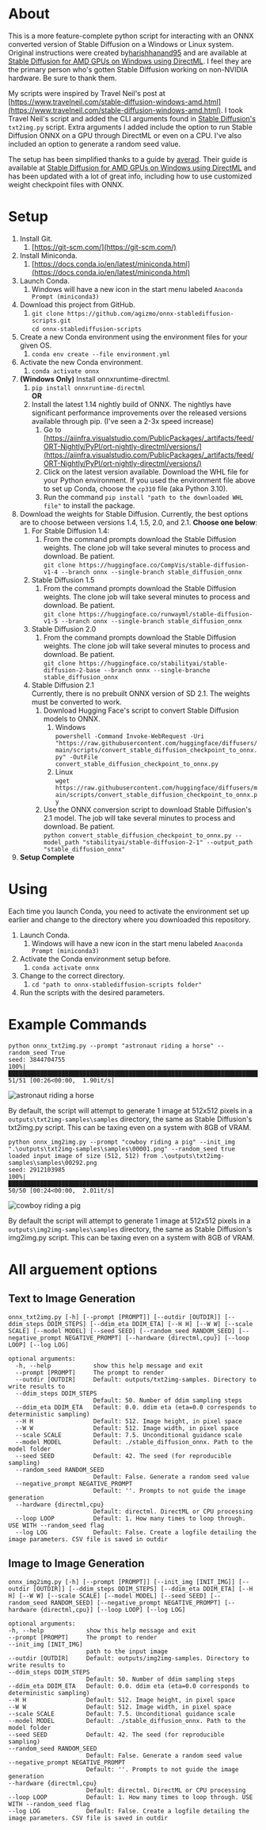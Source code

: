 # About
This is a more feature-complete python script for interacting with an ONNX converted version of Stable Diffusion on a Windows or Linux system. Original instructions were created by[harishhanand95](https://gist.github.com/harishanand95) and are available at [Stable Diffusion for AMD GPUs on Windows using DirectML](https://gist.github.com/harishanand95/75f4515e6187a6aa3261af6ac6f61269). I feel they are the primary person who's gotten Stable Diffusion working on non-NVIDIA hardware. Be sure to thank them.

My scripts were inspired by Travel Neil's post at [https://www.travelneil.com/stable-diffusion-windows-amd.html](https://www.travelneil.com/stable-diffusion-windows-amd.html). I took Travel Neil's script and added the CLI arguments found in [Stable Diffusion's](https://github.com/CompVis/stable-diffusion/blob/main/scripts/txt2img.py) `txt2img.py` script. Extra arguments I added include the option to run Stable Diffusion ONNX on a GPU through DirectML or even on a CPU. I've also included an option to generate a random seed value.

The setup has been simplified thanks to a guide by [averad](https://gist.github.com/averad). Their guide is available at [Stable Diffusion for AMD GPUs on Windows using DirectML](https://gist.github.com/averad/256c507baa3dcc9464203dc14610d674) and has been updated with a lot of great info, including how to use customized weight checkpoint files with ONNX.

# Setup
1. Install Git.
    1. [https://git-scm.com/](https://git-scm.com/)
1. Install Miniconda.
    1. [https://docs.conda.io/en/latest/miniconda.html](https://docs.conda.io/en/latest/miniconda.html)
1. Launch Conda.
    1. Windows will have a new icon in the start menu labeled `Anaconda Prompt (miniconda3)`
1. Download this project from GitHub.
    1. `git clone https://github.com/agizmo/onnx-stablediffusion-scripts.git`  
    `cd onnx-stablediffusion-scripts`
1. Create a new Conda environment using the environment files for your given OS.
    1. `conda env create --file environment.yml`
1. Activate the new Conda environment.
    1. `conda activate onnx`
1. **(Windows Only)** Install onnxruntime-directml.
    1. `pip install onnxruntime-directml`  
    **OR**
    1. Install the latest 1.14 nightly build of ONNX. The nightlys have significant performance improvements over the released versions available through pip. (I've seen a 2-3x speed increase)
        1. Go to [https://aiinfra.visualstudio.com/PublicPackages/_artifacts/feed/ORT-Nightly/PyPI/ort-nightly-directml/versions/](https://aiinfra.visualstudio.com/PublicPackages/_artifacts/feed/ORT-Nightly/PyPI/ort-nightly-directml/versions/)
        1. Click on the latest version available. Download the WHL file for your Python environment. If you used the environment file above to set up Conda, choose the `cp310` file (aka Python 3.10).
        1. Run the command `pip install "path to the downloaded WHL file"` to install the package.
1. Download the weights for Stable Diffusion. Currently, the best options are to choose between versions 1.4, 1.5, 2.0, and 2.1. **Choose one below**:
    1. For Stable Diffusion 1.4:
        1. From the command prompts download the Stable Diffusion weights. The clone job will take several minutes to process and download. Be patient.   
        `git clone https://huggingface.co/CompVis/stable-diffusion-v1-4 --branch onnx --single-branch stable_diffusion_onnx`
    1. Stable Diffusion 1.5
        1. From the command prompts download the Stable Diffusion weights. The clone job will take several minutes to process and download. Be patient.  
        `git clone https://huggingface.co/runwayml/stable-diffusion-v1-5 --branch onnx --single-branch stable_diffusion_onnx`
    1. Stable Diffusion 2.0
        1. From the command prompts download the Stable Diffusion weights. The clone job will take several minutes to process and download. Be patient.    
        `git clone https://huggingface.co/stabilityai/stable-diffusion-2-base --branch onnx --single-branche stable_diffusion_onnx`
    1. Stable Diffusion 2.1  
    Currently, there is no prebuilt ONNX version of SD 2.1. The weights must be converted to work.
        1. Download Hugging Face's script to convert Stable Diffusion models to ONNX.
            1. Windows  
            `powershell -Command Invoke-WebRequest -Uri "https://raw.githubusercontent.com/huggingface/diffusers/main/scripts/convert_stable_diffusion_checkpoint_to_onnx.py" -OutFile convert_stable_diffusion_checkpoint_to_onnx.py`
            1. Linux  
            `wget https://raw.githubusercontent.com/huggingface/diffusers/main/scripts/convert_stable_diffusion_checkpoint_to_onnx.py`
        1. Use the ONNX conversion script to download Stable Diffusion's 2.1 model. The job will take several minutes to process and download. Be patient.  
        `python convert_stable_diffusion_checkpoint_to_onnx.py --model_path "stabilityai/stable-diffusion-2-1" --output_path "stable_diffusion_onnx"`
1. **Setup Complete**

# Using
Each time you launch Conda, you need to activate the environment set up earlier and change to the directory where you downloaded this repository.
1. Launch Conda.
    1. Windows will have a new icon in the start menu labeled `Anaconda Prompt (miniconda3)`
1. Activate the Conda environment setup before.
    1. `conda activate onnx`
1. Change to the correct directory.
    1. `cd "path to onnx-stablediffusion-scripts folder"`
1. Run the scripts with the desired parameters.

# Example Commands
```
python onnx_txt2img.py --prompt "astronaut riding a horse" --random_seed True
seed: 3844704755
100%|██████████████████████████████████████████████████████████████████████████████████| 51/51 [00:26<00:00,  1.90it/s]
```
![astronaut riding a horse](/docs/astronaut_riding_a_horse.png)

By default, the script will attempt to generate 1 image at 512x512 pixels in a `outputs\txt2img-samples\samples` directory, the same as Stable Diffusion's txt2img.py script. This can be taxing even on a system with 8GB of VRAM.


```
python onnx_img2img.py --prompt "cowboy riding a pig" --init_img ".\outputs\txt2img-samples\samples\00001.png" --random_seed true
loaded input image of size (512, 512) from .\outputs\txt2img-samples\samples\00292.png
seed: 2912103985
100%|█████████████████████████████████████████████████████████████████████████████████████| 50/50 [00:24<00:00,  2.01it/s]
```
![cowboy riding a pig](/docs/cowboy_riding_a_pig.png)

By default the script will attempt to generate 1 image at 512x512 pixels in a `outputs\img2img-samples\samples` directory, the same as Stable Diffusion's img2img.py script. This can be taxing even on a system with 8GB of VRAM.

# All arguement options
## Text to Image Generation
```
onnx_txt2img.py [-h] [--prompt [PROMPT]] [--outdir [OUTDIR]] [--ddim_steps DDIM_STEPS] [--ddim_eta DDIM_ETA] [--H H] [--W W] [--scale SCALE] [--model MODEL] [--seed SEED] [--random_seed RANDOM_SEED] [--negative_prompt NEGATIVE_PROMPT] [--hardware {directml,cpu}] [--loop LOOP] [--log LOG]

optional arguments:
  -h, --help            show this help message and exit
  --prompt [PROMPT]     The prompt to render
  --outdir [OUTDIR]     Default: outputs/txt2img-samples. Directory to write results to
  --ddim_steps DDIM_STEPS
                        Default: 50. Number of ddim sampling steps
  --ddim_eta DDIM_ETA   Default: 0.0. ddim eta (eta=0.0 corresponds to deterministic sampling)
  --H H                 Default: 512. Image height, in pixel space
  --W W                 Default: 512. Image width, in pixel space
  --scale SCALE         Default: 7.5. Unconditional guidance scale
  --model MODEL         Default: ./stable_diffusion_onnx. Path to the model folder
  --seed SEED           Default: 42. The seed (for reproducible sampling)
  --random_seed RANDOM_SEED
                        Default: False. Generate a random seed value
  --negative_prompt NEGATIVE_PROMPT
                        Default: ''. Prompts to not guide the image generation
  --hardware {directml,cpu}
                        Default: directml. DirectML or CPU processing
  --loop LOOP           Default: 1. How many times to loop through. USE WITH --random_seed flag
  --log LOG             Default: False. Create a logfile detailing the image parameters. CSV file is saved in outdir
  ```
## Image to Image Generation
  ```
onnx_img2img.py [-h] [--prompt [PROMPT]] [--init_img [INIT_IMG]] [--outdir [OUTDIR]] [--ddim_steps DDIM_STEPS] [--ddim_eta DDIM_ETA] [--H H] [--W W] [--scale SCALE] [--model MODEL] [--seed SEED] [--random_seed RANDOM_SEED] [--negative_prompt NEGATIVE_PROMPT] [--hardware {directml,cpu}] [--loop LOOP] [--log LOG]

optional arguments:
  -h, --help            show this help message and exit
  --prompt [PROMPT]     The prompt to render
  --init_img [INIT_IMG]
                        path to the input image
  --outdir [OUTDIR]     Default: outputs/img2img-samples. Directory to write results to
  --ddim_steps DDIM_STEPS
                        Default: 50. Number of ddim sampling steps
  --ddim_eta DDIM_ETA   Default: 0.0. ddim eta (eta=0.0 corresponds to deterministic sampling)
  --H H                 Default: 512. Image height, in pixel space
  --W W                 Default: 512. Image width, in pixel space
  --scale SCALE         Default: 7.5. Unconditional guidance scale
  --model MODEL         Default: ./stable_diffusion_onnx. Path to the model folder
  --seed SEED           Default: 42. The seed (for reproducible sampling)
  --random_seed RANDOM_SEED
                        Default: False. Generate a random seed value
  --negative_prompt NEGATIVE_PROMPT
                        Default: ''. Prompts to not guide the image generation
  --hardware {directml,cpu}
                        Default: directml. DirectML or CPU processing
  --loop LOOP           Default: 1. How many times to loop through. USE WITH --random_seed flag
  --log LOG             Default: False. Create a logfile detailing the image parameters. CSV file is saved in outdir
  ```